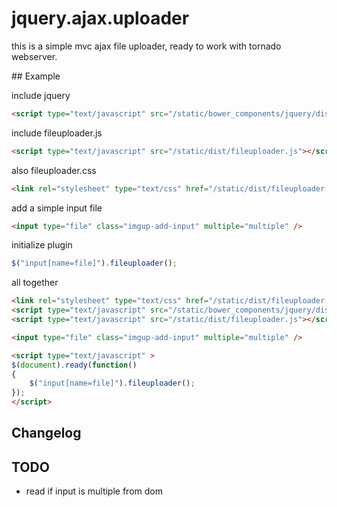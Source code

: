 # jquery.ajax.uploader
this is a simple mvc ajax file uploader, ready to work with tornado webserver.


## Example

include jquery
```html
<script type="text/javascript" src="/static/bower_components/jquery/dist/jquery.min.js"></script>
```

include fileuploader.js
```html
<script type="text/javascript" src="/static/dist/fileuploader.js"></script>
```

also fileuploader.css
```html
<link rel="stylesheet" type="text/css" href="/static/dist/fileuploader.css">
```

add a simple input file

```html
<input type="file" class="imgup-add-input" multiple="multiple" />
```

initialize plugin

```javascript
$("input[name=file]").fileuploader();
```

all together

```html
<link rel="stylesheet" type="text/css" href="/static/dist/fileuploader.css">
<script type="text/javascript" src="/static/bower_components/jquery/dist/jquery.min.js"></script>
<script type="text/javascript" src="/static/dist/fileuploader.js"></script>

<input type="file" class="imgup-add-input" multiple="multiple" />

<script type="text/javascript" >
$(document).ready(function()
{
    $("input[name=file]").fileuploader();
});
</script>
```

## Changelog


## TODO

 + read if input is multiple from dom